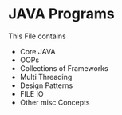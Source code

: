 # JAVA Programs

This File contains
- Core JAVA
- OOPs
- Collections of Frameworks
- Multi Threading
- Design Patterns
- FILE IO
- Other misc Concepts